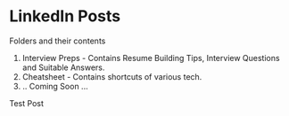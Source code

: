 # LinkedIn Posts

Folders and their contents
1. Interview Preps - Contains Resume Building Tips, Interview Questions and Suitable Answers.
2. Cheatsheet - Contains shortcuts of various tech.
3. .. Coming Soon ...

Test Post

